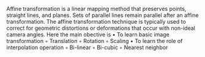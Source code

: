 Affine transformation is a linear mapping method that preserves points, straight lines, and planes. Sets of parallel lines remain parallel after an affine transformation. The affine transformation technique is typically used to correct for geometric distortions or deformations that occur with non-ideal camera angles.
Here the main obective is
    • To learn basic image transformation
        ◦ Translation
        ◦ Rotation
        ◦ Scaling
    • To learn the role of interpolation operation
        ◦ Bi-linear
        ◦ Bi-cubic
        ◦ Nearest neighbor
